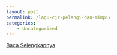 ```yaml
---
layout: post
permalink: /lagu-cjr-pelangi-dan-mimpi/
categories:
    - Uncategorized
---
```


[Baca Selengkapnya](/05)